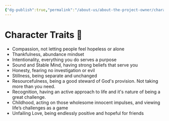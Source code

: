 ```yaml
---
{"dg-publish":true,"permalink":"/about-us/about-the-project-owner/character-traits/"}
---
```


# Character Traits 🪩

- Compassion, not letting people feel hopeless or alone
- Thankfulness, abundance mindset
- Intentionality, everything you do serves a purpose
- Sound and Stable Mind, having strong beliefs that serve you
- Honesty, fearing no investigation or evil
- Stillness, being separate and unchanged
- Resourcefulness, being a good steward of God's provision. Not taking more than you need.
- Recognition, having an active approach to life and it's nature of being a great challenge.
- Childhood, acting on those wholesome innocent impulses, and viewing life’s challenges as a game
- Unfailing Love, being endlessly positive and hopeful for friends